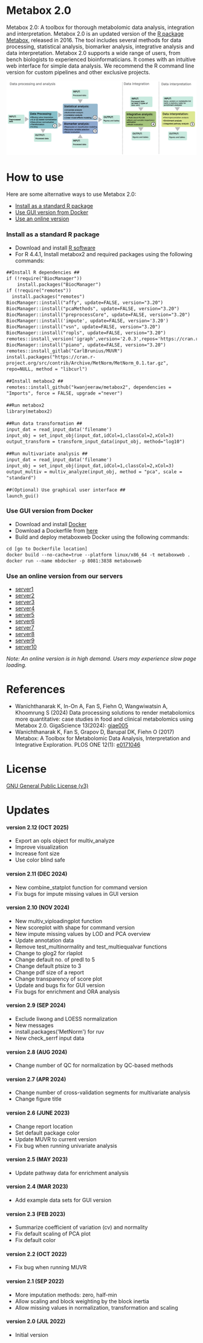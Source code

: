 # Metabox 2.0
Metabox 2.0: A toolbox for thorough metabolomic data analysis, integration and interpretation. Metabox 2.0 is an updated version of the [R package Metabox](https://github.com/kwanjeeraw/metabox), released in 2016. The tool includes several methods for data processing, statistical analysis, biomarker analysis, integrative analysis and data interpretation. Metabox 2.0 supports a wide range of users, from bench biologists to experienced bioinformaticians. It comes with an intuitive web interface for simple data analysis. We recommend the R command line version for custom pipelines and other exclusive projects.

![demo](https://github.com/kwanjeeraw/metabox2/blob/main/inst/shiny/www/first_pipeline.png)

How to use
==========
Here are some alternative ways to use Metabox 2.0:
* [Install as a standard R package](#install-as-a-standard-r-package)
* [Use GUI version from Docker](#use-gui-version-from-docker)
* [Use an online version](#use-an-online-version-from-our-servers)

### Install as a standard R package
* Download and install [R software](https://www.r-project.org/)
* For R 4.4.1, Install metabox2 and required packages using the following commands:
```
##Install R dependencies ##
if (!require("BiocManager"))
    install.packages("BiocManager")
if (!require("remotes"))
  install.packages("remotes")
BiocManager::install("affy", update=FALSE, version="3.20")
BiocManager::install("pcaMethods", update=FALSE, version="3.20")
BiocManager::install("preprocessCore", update=FALSE, version="3.20")
BiocManager::install('impute', update=FALSE, version='3.20')
BiocManager::install("vsn", update=FALSE, version="3.20")
BiocManager::install("ropls", update=FALSE, version="3.20")
remotes::install_version('igraph',version='2.0.3',repos='https://cran.rstudio.org/')
BiocManager::install("piano", update=FALSE, version="3.20")
remotes::install_gitlab("CarlBrunius/MUVR")
install.packages("https://cran.r-project.org/src/contrib/Archive/MetNorm/MetNorm_0.1.tar.gz", repo=NULL, method = "libcurl")

##Install metabox2 ##
remotes::install_github("kwanjeeraw/metabox2", dependencies = "Imports", force = FALSE, upgrade ="never")

##Run metabox2
library(metabox2)

##Run data transformation ##
input_dat = read_input_data('filename')
input_obj = set_input_obj(input_dat,idCol=1,classCol=2,xCol=3)
output_transform = transform_input_data(input_obj, method="log10")

##Run multivariate analysis ##
input_dat = read_input_data('filename')
input_obj = set_input_obj(input_dat,idCol=1,classCol=2,xCol=3)
output_multiv = multiv_analyze(input_obj, method = "pca", scale = "standard")

##(Optional) Use graphical user interface ##
launch_gui()
```
### Use GUI version from Docker
* Download and install [Docker](https://www.docker.com/)
* Download a Dockerfile from [here](https://github.com/kwanjeeraw/metabox2/blob/main/Dockerfile)
* Build and deploy metaboxweb Docker using the following commands:
```
cd [go to Dockerfile location]
docker build --no-cache=true --platform linux/x86_64 -t metaboxweb .
docker run --name mbdocker -p 8081:3838 metaboxweb
```
### Use an online version from our servers
* [server1](http://metabox.metsysbio.com:8081/metaboxweb/)
* [server2](http://metabox.metsysbio.com:8082/metaboxweb/)
* [server3](http://metabox.metsysbio.com:8083/metaboxweb/)
* [server4](http://metabox.metsysbio.com:8084/metaboxweb/)
* [server5](http://metabox.metsysbio.com:8085/metaboxweb/)
* [server6](http://metabox.metsysbio.com:8086/metaboxweb/)
* [server7](http://metabox.metsysbio.com:8087/metaboxweb/)
* [server8](http://metabox.metsysbio.com:8088/metaboxweb/)
* [server9](http://metabox.metsysbio.com:8089/metaboxweb/)
* [server10](http://metabox.metsysbio.com:8090/metaboxweb/)

*Note: An online version is in high demand. Users may experience slow page loading.*

References
=========
- Wanichthanarak K, In-On A, Fan S, Fiehn O, Wangwiwatsin A, Khoomrung S (2024) Data processing solutions to render metabolomics more quantitative: case studies in food and clinical metabolomics using Metabox 2.0. GigaScience 13(2024): [giae005](https://academic.oup.com/gigascience/article/doi/10.1093/gigascience/giae005/7629842)
- Wanichthanarak K, Fan S, Grapov D, Barupal DK, Fiehn O (2017) Metabox: A Toolbox for Metabolomic Data Analysis, Interpretation and Integrative Exploration. PLOS ONE 12(1): [e0171046](https://doi.org/10.1371/journal.pone.0171046)

License
=========
[GNU General Public License (v3)](https://github.com/kwanjeeraw/metabox2/blob/master/LICENSE)

Updates
=======
#### version 2.12 (OCT 2025)
* Export an opls object for multiv_analyze
* Improve visualization
* Increase font size
* Use color blind safe
#### version 2.11 (DEC 2024)
* New combine_statplot function for command version
* Fix bugs for impute missing values in GUI version
#### version 2.10 (NOV 2024)
* New multiv_viploadingplot function
* New scoreplot with shape for command version
* New impute missing values by LOD and PCA overview
* Update annotation data
* Remove test_multinormality and test_multiequalvar functions
* Change to glog2 for rlaplot
* Change default no. of predI to 5
* Change default ptsize to 3
* Change pdf size of a report
* Change transparency of score plot
* Update and bugs fix for GUI version
* Fix bugs for enrichment and ORA analysis
#### version 2.9 (SEP 2024)
* Exclude liwong and LOESS normalization
* New messages
* install.packages('MetNorm') for ruv
* New check_serrf input data
#### version 2.8 (AUG 2024)
* Change number of QC for normalization by QC-based methods
#### version 2.7 (APR 2024)
* Change number of cross-validation segments for multivariate analysis
* Change figure title
#### version 2.6 (JUNE 2023)
* Change report location
* Set default package color
* Update MUVR to current version
* Fix bug when running univariate analysis
#### version 2.5 (MAY 2023)
* Update pathway data for enrichment analysis
#### version 2.4 (MAR 2023)
* Add example data sets for GUI version
#### version 2.3 (FEB 2023)
* Summarize coefficient of variation (cv) and normality
* Fix default scaling of PCA plot
* Fix default color
#### version 2.2 (OCT 2022)
* Fix bug when running MUVR
#### version 2.1 (SEP 2022)
* More imputation methods: zero, half-min
* Allow scaling and block weighting by the block inertia
* Allow missing values in normalization, transformation and scaling
#### version 2.0 (JUL 2022)
* Initial version
